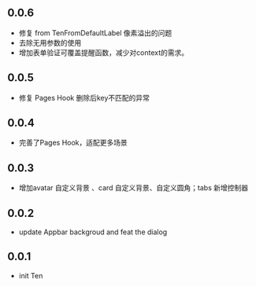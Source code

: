 ## 0.0.6

* 修复 from TenFromDefaultLabel 像素溢出的问题
* 去除无用参数的使用
* 增加表单验证可覆盖提醒函数，减少对context的需求。

## 0.0.5

* 修复 Pages Hook 删除后key不匹配的异常

## 0.0.4

* 完善了Pages Hook，适配更多场景

## 0.0.3

* 增加avatar 自定义背景 、card 自定义背景、自定义圆角；tabs 新增控制器

## 0.0.2

* update Appbar backgroud and feat the dialog

## 0.0.1

* init Ten
